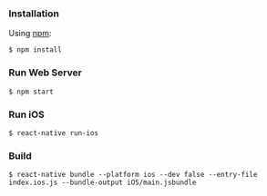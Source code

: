 ### Installation

Using [npm](https://www.npmjs.com/):

    $ npm install


### Run Web Server

    $ npm start


### Run iOS

    $ react-native run-ios


### Build

    $ react-native bundle --platform ios --dev false --entry-file index.ios.js --bundle-output iOS/main.jsbundle
